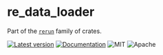 # re_data_loader

Part of the [`rerun`](https://github.com/rerun-io/rerun) family of crates.

[![Latest version](https://img.shields.io/crates/v/re_data_loader.svg)](https://crates.io/crates/re_data_loader)
[![Documentation](https://docs.rs/re_data_loader/badge.svg)](https://docs.rs/re_data_loader)
![MIT](https://img.shields.io/badge/license-MIT-blue.svg)
![Apache](https://img.shields.io/badge/license-Apache-blue.svg)
